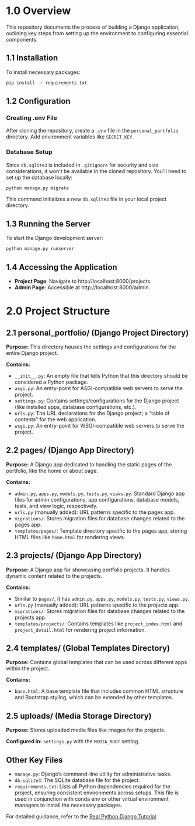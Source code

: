 # 1.0 Overview

This repository documents the process of building a Django application, outlining key steps from setting up the environment to configuring essential components.

## 1.1 Installation

To install necessary packages:

```bash
pip install -r requirements.txt
```

## 1.2 Configuration

### Creating .env File

After cloning the repository, create a `.env` file in the `personal_portfolio` directory. Add environment variables like `SECRET_KEY`.

### Database Setup

Since `db.sqlite3` is included in `.gitignore` for security and size considerations, it won't be available in the cloned repository. You'll need to set up the database locally:

```bash
python manage.py migrate
```

This command initializes a new `db.sqlite3` file in your local project directory.

## 1.3 Running the Server

To start the Django development server:

```bash
python manage.py runserver
```

## 1.4 Accessing the Application

- **Project Page**: Navigate to http://localhost:8000/projects.
- **Admin Page**: Accessible at http://localhost:8000/admin.


# 2.0 Project Structure

## 2.1 personal_portfolio/ (Django Project Directory)

**Purpose:** This directory houses the settings and configurations for the entire Django project.

**Contains:**

- `__init__.py`: An empty file that tells Python that this directory should be considered a Python package.
- `asgi.py`: An entry-point for ASGI-compatible web servers to serve the project.
- `settings.py`: Contains settings/configurations for the Django project (like installed apps, database configurations, etc.).
- `urls.py`: The URL declarations for the Django project; a “table of contents” for the web application.
- `wsgi.py`: An entry-point for WSGI-compatible web servers to serve the project.

## 2.2 pages/ (Django App Directory)

**Purpose:** A Django app dedicated to handling the static pages of the portfolio, like the home or about page.

**Contains:**

- `admin.py`, `apps.py`, `models.py`, `tests.py`, `views.py`: Standard Django app files for admin configurations, app configurations, database models, tests, and view logic, respectively.
- `urls.py` (manually added): URL patterns specific to the pages app.
- `migrations/`: Stores migration files for database changes related to the pages app.
- `templates/pages/`: Template directory specific to the pages app, storing HTML files like `home.html` for rendering views.

## 2.3 projects/ (Django App Directory)

**Purpose:** A Django app for showcasing portfolio projects. It handles dynamic content related to the projects.

**Contains:**

- Similar to `pages/`, it has `admin.py`, `apps.py`, `models.py`, `tests.py`, `views.py`.
- `urls.py` (manually added): URL patterns specific to the projects app.
- `migrations/`: Stores migration files for database changes related to the projects app.
- `templates/projects/`: Contains templates like `project_index.html` and `project_detail.html` for rendering project information.


## 2.4 templates/ (Global Templates Directory)

**Purpose:** Contains global templates that can be used across different apps within the project.

**Contains:**

- `base.html`: A base template file that includes common HTML structure and Bootstrap styling, which can be extended by other templates.

## 2.5 uploads/ (Media Storage Directory)

**Purpose:** Stores uploaded media files like images for the projects.

**Configured in:** `settings.py` with the `MEDIA_ROOT` setting.

## Other Key Files

- `manage.py`: Django’s command-line utility for administrative tasks.
- `db.sqlite3`: The SQLite database file for the project.
- `requirements.txt`: Lists all Python dependencies required for the project, ensuring consistent environments across setups. This file is used in conjunction with conda env or other virtual environment managers to install the necessary packages.

For detailed guidance, refer to the [Real Python Django Tutorial](https://realpython.com/get-started-with-django-1/).
